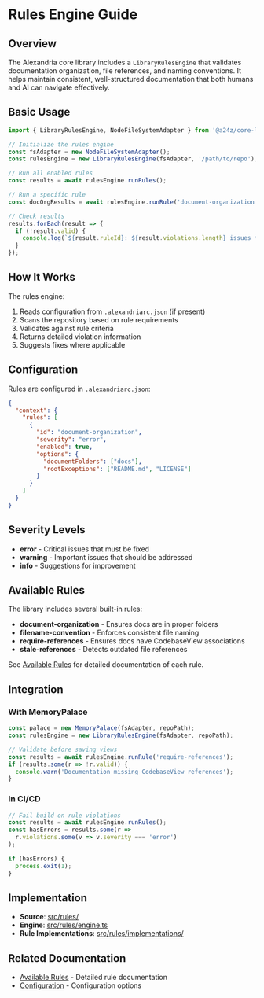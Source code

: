 # Rules Engine Guide

## Overview

The Alexandria core library includes a `LibraryRulesEngine` that validates documentation organization, file references, and naming conventions. It helps maintain consistent, well-structured documentation that both humans and AI can navigate effectively.

## Basic Usage

```typescript
import { LibraryRulesEngine, NodeFileSystemAdapter } from '@a24z/core-library';

// Initialize the rules engine
const fsAdapter = new NodeFileSystemAdapter();
const rulesEngine = new LibraryRulesEngine(fsAdapter, '/path/to/repo');

// Run all enabled rules
const results = await rulesEngine.runRules();

// Run a specific rule
const docOrgResults = await rulesEngine.runRule('document-organization');

// Check results
results.forEach(result => {
  if (!result.valid) {
    console.log(`${result.ruleId}: ${result.violations.length} issues found`);
  }
});
```

## How It Works

The rules engine:
1. Reads configuration from `.alexandriarc.json` (if present)
2. Scans the repository based on rule requirements
3. Validates against rule criteria
4. Returns detailed violation information
5. Suggests fixes where applicable

## Configuration

Rules are configured in `.alexandriarc.json`:

```json
{
  "context": {
    "rules": [
      {
        "id": "document-organization",
        "severity": "error",
        "enabled": true,
        "options": {
          "documentFolders": ["docs"],
          "rootExceptions": ["README.md", "LICENSE"]
        }
      }
    ]
  }
}
```

## Severity Levels

- **error** - Critical issues that must be fixed
- **warning** - Important issues that should be addressed
- **info** - Suggestions for improvement

## Available Rules

The library includes several built-in rules:

- **document-organization** - Ensures docs are in proper folders
- **filename-convention** - Enforces consistent file naming
- **require-references** - Ensures docs have CodebaseView associations
- **stale-references** - Detects outdated file references

See [Available Rules](available-rules.md) for detailed documentation of each rule.

## Integration

### With MemoryPalace

```typescript
const palace = new MemoryPalace(fsAdapter, repoPath);
const rulesEngine = new LibraryRulesEngine(fsAdapter, repoPath);

// Validate before saving views
const results = await rulesEngine.runRule('require-references');
if (results.some(r => !r.valid)) {
  console.warn('Documentation missing CodebaseView references');
}
```

### In CI/CD

```typescript
// Fail build on rule violations
const results = await rulesEngine.runRules();
const hasErrors = results.some(r => 
  r.violations.some(v => v.severity === 'error')
);

if (hasErrors) {
  process.exit(1);
}
```

## Implementation

- **Source**: [src/rules/](src/rules/)
- **Engine**: [src/rules/engine.ts](src/rules/engine.ts)
- **Rule Implementations**: [src/rules/implementations/](src/rules/implementations/)

## Related Documentation

- [Available Rules](available-rules.md) - Detailed rule documentation
- [Configuration](adapter-architecture.md) - Configuration options
